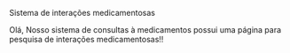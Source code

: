 Sistema de interações medicamentosas

Olá,
Nosso sistema de consultas à medicamentos possui uma página para pesquisa de interações medicamentosas!!

